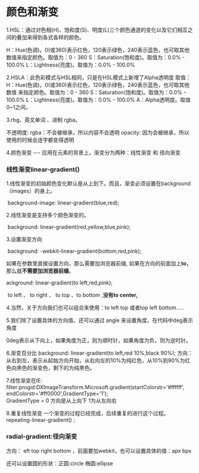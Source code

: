 # 颜色和渐变

1.HSL：通过对色相(H)、饱和度(S)、明度(L)三个颜色通道的变化以及它们相互之间的叠加来得到各式各样的颜色。

H：Hue(色调)。0(或360)表示红色，120表示绿色，240表示蓝色，也可取其他数值来指定颜色。取值为：0 - 360
S：Saturation(饱和度)。取值为：0.0% - 100.0%
L：Lightness(亮度)。取值为：0.0% - 100.0%

2.HSLA：此色彩模式与HSL相同，只是在HSL模式上新增了Alpha透明度
	取值：
		H：Hue(色调)。0(或360)表示红色，120表示绿色，240表示蓝色，也可取其他数值
			来指定颜色。取值为：0 - 360
		S：Saturation(饱和度)。取值为：0.0% - 100.0%
		L：Lightness(亮度)。取值为：0.0% - 100.0%
		A：Alpha透明度。取值0~1之间。

3.rbg、英文单词 、进制 rgba。

不透明度:
	rgba：不会被继承，所以内容不会透明
	opacity: 因为会被继承，所以使用的时候会连字都变得透明

4.颜色渐变 --- 应用在元素的背景上，渐变分为两种：线性渐变 和 径向渐变

### 线性渐变linear-gradient()



1.线性渐变的初始颜色变化默认是从上到下。而且，渐变必须设置在background（images）的身上。

​	background-image: linear-gradient(blue,red);

2.线性渐变是支持多个颜色渐变的。

​	background: linear-gradient(red,yellow,blue,pink);

3.设置渐变方向

​	background: -webkit-linear-gradient(bottom,red,pink);

如果在参数里直接设置方向，那么需要加浏览器前缀,  如果在方向的前面加上**to**，那么就**不需要加浏览器前缀**。

ackground: linear-gradient(to left,red,pink);

​	to left 、 to right 、 to top 、to bottom ,**没有to center,**

4.当然，关于方向我们也可以组合来使用：to left top 或者top left bottom.....

5.我们除了设置具体的方向值，还可以通过  angle 来设置角度。在代码中deg表示角度

​	0deg表示从下向上，如果角度为正，则为顺时针，如果角度为负，则为逆时针。

6.渐变百分比
	background: linear-gradient(to left,red 10%,black 90%);
	方向：从右到左，表示从起始方向开始，从右向左的10%为纯红色，从10%到90%为红色向黑色的渐变色，剩下的为纯黑色。

7.线性渐变在IE:
	filter:progid:DXImageTransform.Microsoft.gradient(startColorstr='#ffffff',
	endColorstr='#ff0000',GradientType='1');   
GradientType = 0 方向是从上向下  1为从左向右

8.重复线性渐变
	一个渐变的过程已经完成，后续重复的进行这个过程。
	repeating-linear-gradient() ;

### radial-gradient:径向渐变

方向：
	eft top right bottom ，前面要加webkit，也可以设置具体的值：apx  bpx 

还可以设置圆的形状：正圆:circle 	椭圆:ellipse